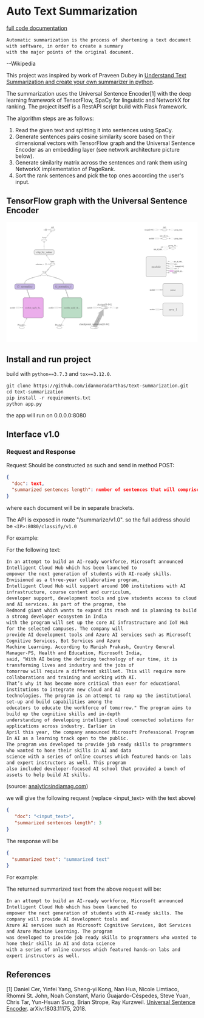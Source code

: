 # Auto Text Summarization

[full code documentation](https://idanmoradarthas.github.io/text-summarization/)

```
Automatic summarization is the process of shortening a text document with software, in order to create a summary 
with the major points of the original document.
```
--Wikipedia

This project was inspired by work of Praveen Dubey in 
[Understand Text Summarization and create your own summarizer in python](https://towardsdatascience.com/understand-text-summarization-and-create-your-own-summarizer-in-python-b26a9f09fc70).

The summarization uses the Universal Sentence Encoder[1] with the deep learning framework of TensorFlow, SpaCy for 
linguistic and NetworkX for ranking. The project itself is a RestAPI script build with Flask framework.

The algorithm steps are as follows:
1. Read the given text and splitting it into sentences using SpaCy.
2. Generate sentences pairs cosine similarity score based on their dimensional vectors with TensorFlow graph and the 
Universal Sentence Encoder as an embedding layer (see network architecture picture below).
3. Generate similarity matrix across the sentences and rank them using NetworkX implementation of PageRank.
4. Sort the rank sentences and pick the top ones according the user's input. 

## TensorFlow graph with the Universal Sentence Encoder
![Graph](images/graph_run=.png)

## Install and run project
build with ```python==3.7.3``` and ```tox==3.12.0```.

```
git clone https://github.com/idanmoradarthas/text-summarization.git
cd text-summarization
pip install -r requirements.txt
python app.py 
```

the app will run on 0.0.0.0:8080

## Interface v1.0
### Request and Response
Request Should be constructed as such and send in method POST:
```json
{
  "doc": text,
  "summarized sentences length": number of sentences that will comprised the summary
}
```
where each document will be in separate brackets.

The API is exposed in route "/summarize/v1.0". so the full address should be ```<IP>:8080/classify/v1.0```

For example:

For the following text:
```
In an attempt to build an AI-ready workforce, Microsoft announced Intelligent Cloud Hub which has been launched to 
empower the next generation of students with AI-ready skills. Envisioned as a three-year collaborative program, 
Intelligent Cloud Hub will support around 100 institutions with AI infrastructure, course content and curriculum, 
developer support, development tools and give students access to cloud and AI services. As part of the program, the 
Redmond giant which wants to expand its reach and is planning to build a strong developer ecosystem in India 
with the program will set up the core AI infrastructure and IoT Hub for the selected campuses. The company will 
provide AI development tools and Azure AI services such as Microsoft Cognitive Services, Bot Services and Azure 
Machine Learning. According to Manish Prakash, Country General Manager-PS, Health and Education, Microsoft India, 
said, "With AI being the defining technology of our time, it is transforming lives and industry and the jobs of 
tomorrow will require a different skillset. This will require more collaborations and training and working with AI. 
That’s why it has become more critical than ever for educational institutions to integrate new cloud and AI 
technologies. The program is an attempt to ramp up the institutional set-up and build capabilities among the 
educators to educate the workforce of tomorrow." The program aims to build up the cognitive skills and in-depth 
understanding of developing intelligent cloud connected solutions for applications across industry. Earlier in 
April this year, the company announced Microsoft Professional Program In AI as a learning track open to the public. 
The program was developed to provide job ready skills to programmers who wanted to hone their skills in AI and data 
science with a series of online courses which featured hands-on labs and expert instructors as well. This program 
also included developer-focused AI school that provided a bunch of assets to help build AI skills.
```
(source: [analyticsindiamag.com](https://www.analyticsindiamag.com/microsoft-launches-intelligent-cloud-hub-to-upskill-students-in-ai-cloud-technologies/))

we will give the following request (replace <input_text> with the text above)
```json
{
   "doc": "<input_text>",
   "summarized sentences length": 3
}
```

The response will be 
```json
{
  "summarized text": "summarized text"
}
```

For example:

The returned summarized text from the above request will be:
```
In an attempt to build an AI-ready workforce, Microsoft announced Intelligent Cloud Hub which has been launched to 
empower the next generation of students with AI-ready skills. The company will provide AI development tools and 
Azure AI services such as Microsoft Cognitive Services, Bot Services and Azure Machine Learning. The program 
was developed to provide job ready skills to programmers who wanted to hone their skills in AI and data science 
with a series of online courses which featured hands-on labs and expert instructors as well.
```

## References
[1] Daniel Cer, Yinfei Yang, Sheng-yi Kong, Nan Hua, Nicole Limtiaco, Rhomni St. John, Noah Constant, Mario 
Guajardo-Céspedes, Steve Yuan, Chris Tar, Yun-Hsuan Sung, Brian Strope, Ray Kurzweil. 
[Universal Sentence Encoder](https://arxiv.org/abs/1803.11175). arXiv:1803.11175, 2018.